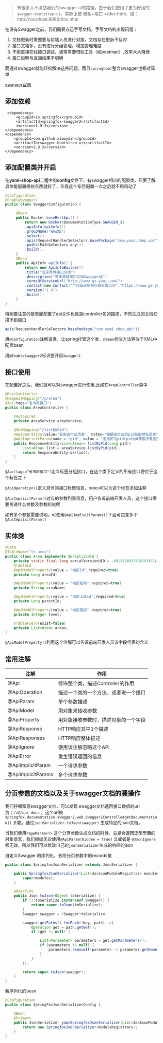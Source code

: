 > 有很多人不清楚我们的swagger ui的路径，由于我们使用了更为好用的`swagger-bootstrap-ui`，实际上使 域名+端口 +/doc.html，如：http://localhost:8086/doc.html



在没有Swagger之前，我们需要自己手写文档，手写文档的出现问题：

1. 文档更新时需要要与前端人员进行对接，文档存在更新不及时
2. 接口文档多，没有进行分组管理，增加管理难度
3. 不能直接在线接口调试，通常需要借助工具（如postman）,效率大大降低
4. 接口说明与返回结果不明确

而通过swagger就能轻松解决这些问题，而且`spirngboot`整合swagger也相对简单

[swagger官网](https://swagger.io/)

## 添加依赖

```
 <dependency>
     <groupId>io.springfox</groupId>
     <artifactId>springfox-swagger2</artifactId>
     <version>1.9.3</version>
</dependency>
<dependency>
    <groupId>com.github.xiaoymin</groupId>
    <artifactId>swagger-bootstrap-ui</artifactId>
    <version>2.9.2</version>
</dependency>
```

## 添加配置类并开启

在**yami-shop-api**工程中的**config**文件下，有swagger相应的配置类，只要了解具体能配置哪些东西就好了，毕竟这个东西配置一次之后就不用再动了

```java
@Configuration
@EnableSwagger2
public class SwaggerConfiguration {

     @Bean
     public Docket baseRestApi() {
         return new Docket(DocumentationType.SWAGGER_2)
         .apiInfo(apiInfo())
         .groupName("基础版")
         .select()
         .apis(RequestHandlerSelectors.basePackage("com.yami.shop.api"))
         .paths(PathSelectors.any())
         .build();
     }
     @Bean
     public ApiInfo apiInfo() {
         return new ApiInfoBuilder()
         .title("亚米商城接口文档")
         .description("亚米商城接口文档Swagger版")
         .termsOfServiceUrl("http://www.gz-yami.com/")
         .contact(new Contact("广州亚米信息科技有限公司","https://www.gz-yami.com/", ""))
         .version("1.0")
         .build();
     }
}
```

特别要注意的是里面配置了api文件也就是controller包的路径，不然生成的文档扫描不到接口

```java
apis(RequestHandlerSelectors.basePackage("com.yami.shop.api"))
```

用`@Configuration`注解该类，让spring托管这个类，`@Bean`标注方法等价于XML中配置bean

用`@EnableSwagger2`标识要开启`Swagger2`

## 接口使用

在配置好之后，我们就可以对swagger进行使用,比如在`AreaController`类中

```java
@RestController
@RequestMapping("/p/area")
@Api(tags="省市区接口")
public class AreaController {

    @Autowired
    private AreaService areaService;
    
    @GetMapping("/listByPid")
    @ApiOperation(value="获取省市区信息", notes="根据省市区的pid获取地址信息")
    @ApiImplicitParam(name = "pid", value = "省市区的pid(pid为0获取所有省份)", required = true, dataType = "String")
    public ResponseEntity<List<Area>> listByPid(Long pid){
        List<Area> list = areaService.listByPid(pid);
        return ResponseEntity.ok(list);
    }
}
```

`@Api(tags="省市区接口")`定义标签分组接口，在这个类下定义的所有接口将位于这个标签之下

`@ApiOperation()`定义具体的接口标题信息，notes可以为这个标签添加注释

`@ApiImplicitParam()`对应的参数列表信息，用户告诉前端开发人员，这个接口需要传递什么参数及参数的说明

如有多个参数需要说明，可使用`@ApiImplicitParams()`下面可包含多个`@ApiImplicitParam()`

## 实体类

```java
@Data
@TableName("tz_area")
public class Area implements Serializable {
    private static final long serialVersionUID = -6013320537436191451L;
    @TableId
    @ApiModelProperty(value = "地区id",required=true)
    private Long areaId;

    @ApiModelProperty(value = "地区名称",required=true)
    private String areaName;

    @ApiModelProperty(value = "地区上级id",required=true)
    private Long parentId;

    @ApiModelProperty(value = "地区层级",required=true)
    private Integer level;

    @TableField(exist=false)
    private List<Area> areas;
}
```

`@ApiModelProperty()`利用这个注解可以告诉前端开发人员该字段代表的含义

## 常用注解

| 注解               | 作用                                 |
| ------------------ | ------------------------------------ |
| @Api               | 修饰整个类，描述Controller的作用     |
| @ApiOperation      | 描述一个类的一个方法，或者说一个接口 |
| @ApiParam          | 单个参数描述                         |
| @ApiModel          | 用对象来接收参数                     |
| @ApiProperty       | 用对象接收参数时，描述对象的一个字段 |
| @ApiResponse       | HTTP响应其中1个描述                  |
| @ApiResponses      | HTTP响应整体描述                     |
| @ApiIgnore         | 使用该注解忽略这个API                |
| @ApiError          | 发生错误返回的信息                   |
| @ApiImplicitParam  | 一个请求参数                         |
| @ApiImplicitParams | 多个请求参数                         |



## 分页参数的文档以及关于swagger文档的骚操作



我们仔细留意swagger文档，可以发现 swagger文档返回接口数据的url为：`/v2/api-docs` 。这个url被 `springfox.documentation.swagger2.web.Swagger2Controlle#getDocumentation()` 关联。通过`jsonSerializer.toJson(swagger)` 生成特定的json文档。



当我们使用`PageParam<T>` 这个分页参数生成文档的时候，总是会返回泛型里面的对象信息，我们根据无论使用`@ApiParam(hidden = true)` 又或者是 `@JsonIgnore` 都无效，所以我们可以修改自己的`jsonSerializer`生成的响应的json



自定义Swagger 的序列化，去除分页参数中的records值

```java
public class SpringfoxJsonSerializer extends JsonSerializer {

    public SpringfoxJsonSerializer(List<JacksonModuleRegistrar> modules) {
        super(modules);
    }

    @Override
    public Json toJson(Object toSerialize) {
        if (!(toSerialize instanceof Swagger)) {
            return super.toJson(toSerialize);
        }
        Swagger swagger = (Swagger)toSerialize;

        swagger.getPaths().forEach((key, path) ->{
            Operation get = path.getGet();
            if (get != null) {

                List<Parameter> parameters = get.getParameters();
                if (parameters != null) {
                    parameters.removeIf(parameter -> parameter.getName().startsWith("records[0]."));
                }
            }
        });

        return super.toJson(swagger);
    }
}
```



新序列化的bean

```java
@Configuration
public class SpringFoxJsonSerializerConfig {

    @Bean
    @Primary
    public JsonSerializer yamiSpringfoxJsonSerializer(List<JacksonModuleRegistrar> moduleRegistrars) {
        return new SpringfoxJsonSerializer(moduleRegistrars);
    }
}
```

